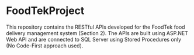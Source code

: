 # FoodTekProject
This repository contains the RESTful APIs developed for the FoodTek food delivery management system (Section 2). The APIs are built using ASP.NET Web API and are connected to SQL Server using Stored Procedures only (No Code-First approach used).
